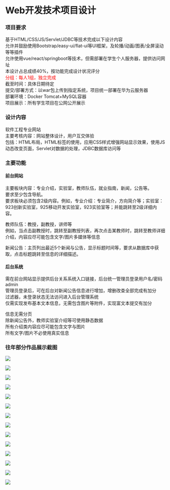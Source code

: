 # Web开发技术项目设计

### 项目要求
基于HTML/CSS/JS/Servlet/JDBC等技术完成以下设计内容  
允许并鼓励使用Bootstrap/easy-ui/flat-ui等UI框架，及轮播/动画/图表/全屏滚动等等插件  
允许使用vue/react/springboot等技术，但需部署在学生个人服务器，提供访问网址  
本设计占总成绩40%，按功能完成设计状况评分  
<span style="color: red">分组：每人1组，独立完成</span>  
截至时间：具体日期待定  
提交/部署方式：以war包上传到指定系统，项目统一部署在华为云服务器  
部署环境：Docker Tomcat+MySQL容器  
项目展示：所有学生项目在公网公开展示  

### 设计内容
软件工程专业网站  
主要考核内容：网站整体设计，用户互交体验  
包括：HTML布局，HTML标签的使用，应用CSS样式增强网站显示效果，使用JS动态改变页面，Servlet对数据的处理，JDBC数据库访问等  

### 主要功能
#### 前台网站
主要板块内容：专业介绍，实验室，教师队伍，就业指南，新闻，公告等。  
要求至少包含导航。  
要求板块必须包含2级内容。例如，专业介绍：专业简介，方向简介等；实验室：923创新实验室，925移动开发实验室，923实验室等；并能跳转至2级详细内容。  

教师队伍：教授，副教授，讲师等  
例如，当点击副教授时，跳转至副教授列表，再次点击某教师时，跳转至教师详细介绍，内容应尽可能包含文字/图片多媒体等信息  

新闻公告：主页列出最近5个新闻与公告，显示标题时间等，要求从数据库中获取，点击标题跳转至信息的详细描述。  

#### 后台系统
需在前台网站显示提供后台关系系统入口链接，后台统一管理员登录用户名/密码admin  
管理员登录后，可在后台对新闻公告信息进行增加，增删改查全部完成有加分  
过滤器，未登录状态无法访问进入后台管理系统  
仅需实现发布基本文本信息，无需包含图片等附件，实现富文本提交有加分  

信息无需分页  
除新闻公告外，教师实验室介绍等可使用静态数据  
所有介绍类内容应尽可能包含文字与图片  
所有文字/图片不必使用真实信息  

### 往年部分作品展示截图
![](./asserts/img.png)

![](./asserts/img_1.png)

![](./asserts/img_2.png)

![](./asserts/img_3.png)

![](./asserts/img_4.png)

![](./asserts/img_5.png)

![](./asserts/img_6.png)

![](./asserts/img_7.png)

![](./asserts/img_8.png)

![](./asserts/img_9.png)

![](./asserts/img_10.png)

![](./asserts/img_11.png)

![](./asserts/img_12.png)

![](./asserts/img_13.png)



